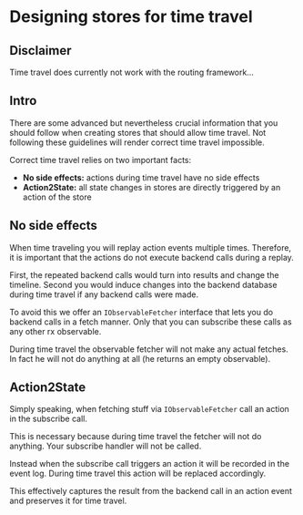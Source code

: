 # Designing stores for time travel

## Disclaimer

Time travel does currently not work with the routing framework...

## Intro

There are some advanced but nevertheless crucial information that you should follow when creating stores that should allow time travel. Not following these guidelines will render correct time travel impossible.

Correct time travel relies on two important facts:

* **No side effects:** actions during time travel have no side effects
* **Action2State:** all state changes in stores are directly triggered by an action of the store

## No side effects

When time traveling you will replay action events multiple times. Therefore, it is important that the actions do not execute backend calls during a replay. 

First, the repeated backend calls would turn into results and change the timeline. Second you would induce changes into the backend database during time travel if any backend calls were made.

To avoid this we offer an `IObservableFetcher` interface that lets you do backend calls in a fetch manner. Only that you can subscribe these calls as any other rx observable.

During time travel the observable fetcher will not make any actual fetches. In fact he will not do anything at all (he returns an empty observable).

## Action2State

Simply speaking, when fetching stuff via `IObservableFetcher` call an action in the subscribe call. 

This is necessary because during time travel the fetcher will not do anything. Your subscribe handler will not be called.

Instead when the subscribe call triggers an action it will be recorded in the event log. During time travel this action will be replaced accordingly.

This effectively captures the result from the backend call in an action event and preserves it for time travel.